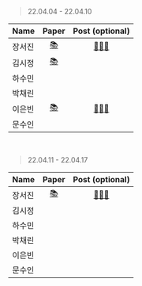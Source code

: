 > 22.04.04 - 22.04.10

|Name|Paper|Post (optional)|
|---|:---:|:---:|
|장서진|[📚](https://events.ccc.de/congress/2004/fahrplan/files/105-machine-learning-paper.pdf)|[🧑🏻‍💻](https://sulky-waltz-11f.notion.site/A-Brief-Introduction-into-Machine-Learning-635eb0b9ff614f6ebff5a44ae7e6d42d)|
|김시정|[📚](https://arxiv.org/pdf/2004.10934.pdf)||
|하수민|||
|박채린|||
|이은빈|[📚](https://arxiv.org/abs/1610.05492)|[🧑🏻‍💻](https://silver-spike-7ea.notion.site/Federated-Learning-Strategies-for-Improving-Communication-Efficiency-2f0d749f6d644c408d1d462d20817b53)|
|문수인|||

<br>

> 22.04.11 - 22.04.17

|Name|Paper|Post (optional)|
|---|:---:|:---:|
|장서진|[📚](https://arxiv.org/abs/1502.03167)|[🧑🏻‍💻](https://velog.io/@seo0ojin)|
|김시정|||
|하수민|||
|박채린|||
|이은빈|||
|문수인|||
